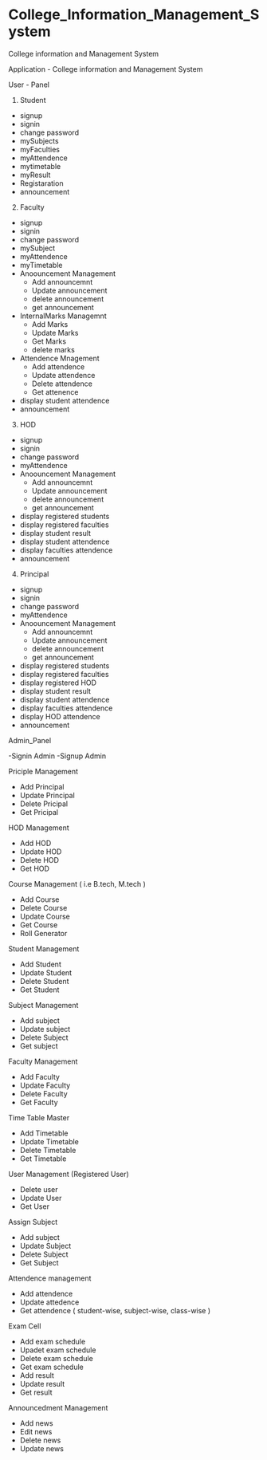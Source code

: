 # College_Information_Management_System
College information and Management System

Application - College information and Management System

User - Panel
1. Student
  - signup
  - signin
  - change password
  - mySubjects
  - myFaculties
  - myAttendence
  - mytimetable
  - myResult
  - Registaration
  - announcement


2. Faculty
  - signup
  - signin
  - change password
  - mySubject
  - myAttendence  
  - myTimetable 
  - Anoouncement Management
      - Add announcemnt
      - Update announcement
      - delete announcement
      - get announcement
  - InternalMarks Managemnt
     - Add Marks
     - Update Marks
     - Get Marks
     - delete marks
  - Attendence Mnagement
     - Add attendence
     - Update attendence
     - Delete attendence
     - Get attenence
  - display student attendence
  - announcement
     
3. HOD
  - signup
  - signin
  - change password
  - myAttendence  
  - Anoouncement Management
      - Add announcemnt
      - Update announcement
      - delete announcement
      - get announcement
  - display registered students
  - display registered faculties
  - display student result
  - display student attendence
  - display faculties attendence
  - announcement

  
4. Principal
  - signup
  - signin
  - change password
  - myAttendence
  - Anoouncement Management
      - Add announcemnt
      - Update announcement
      - delete announcement
      - get announcement
  - display registered students
  - display registered faculties
  - display registered HOD
  - display student result
  - display student attendence
  - display faculties attendence
  - display HOD attendence
  - announcement
  
  
Admin_Panel

-Signin Admin
-Signup Admin

Priciple Management
- Add Principal
- Update Principal
- Delete Pricipal
- Get Pricipal

HOD Management
- Add HOD
- Update HOD
- Delete HOD
- Get HOD

Course Management ( i.e B.tech, M.tech )
- Add Course
- Delete Course
- Update Course
- Get Course
- Roll Generator 

Student Management
- Add Student
- Update Student
- Delete Student
- Get Student

Subject Management
- Add subject
- Update subject
- Delete Subject
- Get subject

Faculty Management
- Add Faculty
- Update Faculty
- Delete Faculty
- Get Faculty 

Time Table Master
- Add Timetable
- Update Timetable
- Delete Timetable
- Get Timetable

User Management (Registered User)
- Delete user
- Update User
- Get User

Assign Subject
- Add subject
- Update Subject
- Delete Subject
- Get Subject

Attendence management
- Add attendence
- Update attedence
- Get attendence ( student-wise, subject-wise, class-wise )

Exam Cell
- Add exam schedule
- Upadet exam schedule
- Delete exam schedule
- Get exam schedule
- Add result
- Update result
- Get result

Announcedment Management
- Add news
- Edit news
- Delete news
- Update news
